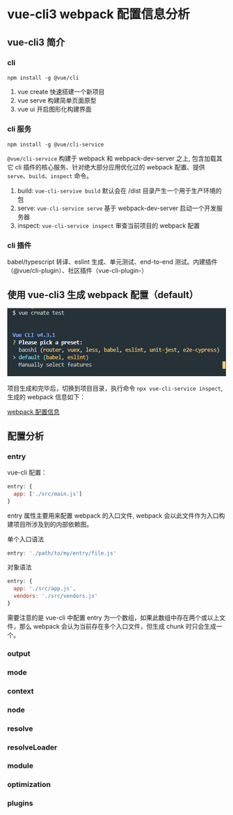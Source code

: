 # vue-cli3 webpack 配置信息分析

## vue-cli3 简介

### cli

```shell
npm install -g @vue/cli
```

1. vue create 快速搭建一个新项目
2. vue serve 构建简单页面原型
3. vue ui 开启图形化构建界面

### cli 服务

```shell
npm install -g @vue/cli-service
```

`@vue/cli-service` 构建于 webpack 和 webpack-dev-server 之上, 包含加载其它 cli 插件的核心服务、针对绝大部分应用优化过的 webpack 配置、提供 `serve`、`build`、`inspect` 命令。

1. build: `vue-cli-servive build` 默认会在 /dist 目录产生一个用于生产环境的包
2. serve: `vue-cli-service serve` 基于 webpack-dev-server 启动一个开发服务器
3. inspect: `vue-cli-service inspect` 审查当前项目的 webpack 配置

### cli 插件

babel/typescript 转译、eslint 生成、单元测试、end-to-end 测试。内建插件（@vue/cli-plugin）、社区插件（vue-cli-plugin-）

## 使用 vue-cli3 生成 webpack 配置（default）

![/img/vue-cli/1.png](/img/vue-cli/1.png)

项目生成和完毕后，切换到项目目录，执行命令 `npx vue-cli-service inspect`, 生成的 webpack 信息如下：

[webpack 配置信息](/img/vue-cli/config.js)

## 配置分析

### entry

vue-cli 配置：

```javascript
entry: {
  app: ['./src/main.js']
}
```

entry 属性主要用来配置 webpack 的入口文件, webpack 会以此文件作为入口构建项目所涉及到的内部依赖图。

单个入口语法

```javascript
entry: './path/to/my/entry/file.js'
```

对象语法

```javascript
entry: {
  app: './src/app.js',
  vendors: './src/vendors.js'
}
```

需要注意的是 vue-cli 中配置 entry 为一个数组，如果此数组中存在两个或以上文件，那么 webpack 会认为当前存在多个入口文件，但生成 chunk 时只会生成一个。

### output

### mode

### context

### node

### resolve

### resolveLoader

### module

### optimization

### plugins

